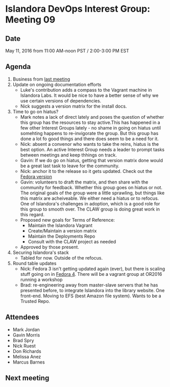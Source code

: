 # Islandora DevOps Interest Group: Meeting 09

## Date

May 11, 2016 from 11:00 AM-noon PST / 2:00-3:00 PM EST

## Agenda

1. Business from [last meeting](https://github.com/islandora-interest-groups/Islandora-DevOps-Interest-Group/blob/master/meetings/08.md)
2. Update on ongoing documentation efforts
    * Luke's contribution adds a compass to the Vagrant machine in Islandora Labs. It would be nice to have a better sense of why we use certain versions of dependencies.
    * Nick suggests a version matrix for the install docs.
3. Time to go on hiatus?
    * Mark notes a lack of direct lately and poses the question of whether this group has the resources to stay active.This has happened in a few other Interest Groups lately - no shame in going on hiatus until somehting happens to re-invigorate the group. But this group has done a lot fo good things and there does seem to be a need for it. 
    * Nick: absent a convenor who wants to take the reins, hiatus is the best option. An active Interest Group needs a leader to prompt tasks between meetings and keep thhings on track. 
    * Gavin: If we do go on hiatus, getting that version matrix done would be a great last task to leave for the community.
    * Nick: anchor it to the release so it gets updated. Check out the [Fedora version](https://wiki.duraspace.org/display/FF/Component+Compatibility+Matrix)
    * Gavin: volunteers to draft the matrix, and then share with the community for feedback. Whether this group goes on hiatus or not. The original goals of the group were a little sprawling, but things like this matrix are acheiveable. We either need a hiatus or to refocus. One of Islandora's challenges in adoption, which is a good role for this group to smooth over. The CLAW group is doing great work in this regard. 
    * Proposed new goals for Terms of Reference:
        * Maintain the Islandora Vagrant
        * Create/Maintain a version matrix
        * Maintain the Deployments Repo
        * Consult with the CLAW project as needed
    * Approved by those present.
4. Securing Islandora's stack
    * Tabled for now. Outside of the refocus.
5. Round table updates
   * Nick: Fedora 3 isn't getting updated again (ever), but there is scaling stuff going on in [Fedora 4](https://wiki.duraspace.org/display/FF/2016-04-18+Performance+-+Scale+Meeting). There will be a vagrant group at OR2016 running a workshop
   * Brad: re-engineering away from master-slave servers that he has presented before, to integrate Islandora into the library website. One front-end. Moving to EFS (best Amazon file system). Wants to be a Trusted Repo. 

## Attendees

* Mark Jordan
* Gavin Morris
* Brad Spry
* Nick Ruest
* Don Richards
* Melissa Anez
* Marcus Barnes

## Next meeting


